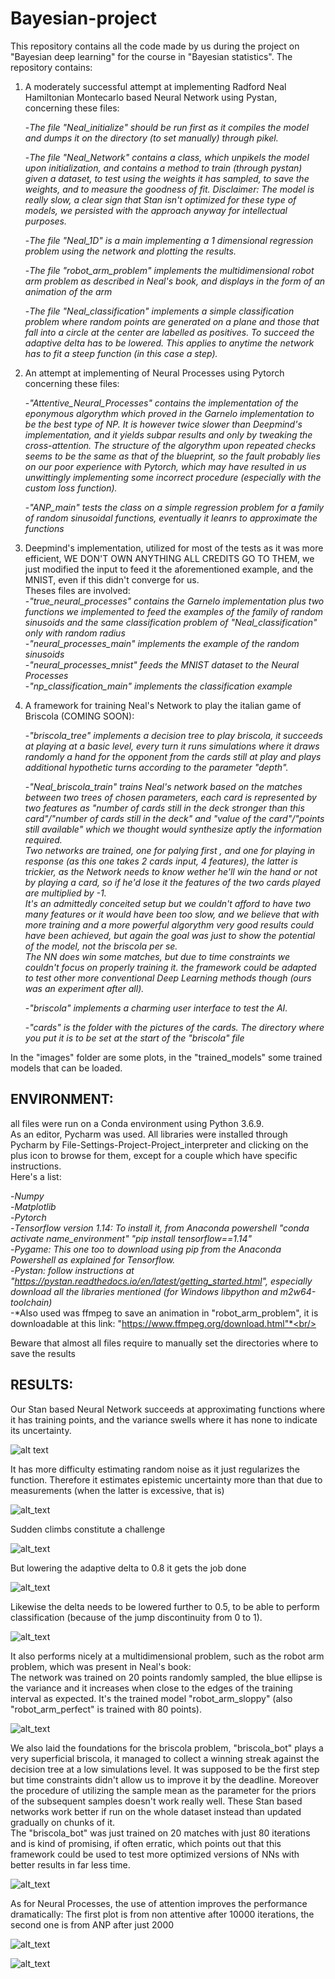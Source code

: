# Bayesian-project
This repository contains all the code made by us during the project on "Bayesian deep learning" for the course in "Bayesian statistics".
The repository contains:


1. A moderately successful attempt at implementing Radford Neal Hamiltonian Montecarlo based Neural Network using Pystan, concerning these files:  <br/> 

    -*The file "Neal_initialize" should be run first as it compiles the model and dumps it on the directory (to set manually)                      through pikel.*  <br/>

    -*The file "Neal_Network" contains a class, which unpikels the model upon initialization, and contains a method to train (through pystan) given a dataset, to test using the weights it has sampled, to save the weights, and to measure the goodness of fit. Disclaimer: The model is really slow, a clear sign that Stan isn't optimized for these type of models, we persisted with the approach anyway for intellectual purposes.* <br/>

    -*The file "Neal_1D" is a main implementing a 1 dimensional regression problem using the network and plotting the results.* <br/>

    -*The file "robot_arm_problem" implements the multidimensional robot arm problem as described in Neal's book, and displays in the form of an animation of the arm* <br/>
    
    -*The file "Neal_classification" implements a simple classification problem where random points are generated on a plane and those that fall into a circle at the center are labelled as positives. To succeed the adaptive delta has to be lowered. This applies to anytime the network has to fit a steep function (in this case a step).*<br/>


2. An attempt at implementing of Neural Processes using Pytorch concerning these files:

      -*"Attentive_Neural_Processes" contains the implementation of the eponymous algorythm which proved in the Garnelo implementation to be the best type of NP. It is however twice slower than Deepmind's implementation, and it yields subpar results and only by tweaking the cross-attention. The structure of the algorythm upon repeated checks seems to be the same as that of the blueprint, so the fault probably lies on our poor experience with Pytorch, which may have resulted in us unwittingly implementing some incorrect procedure (especially with the custom loss function).* <br/>

      -*"ANP_main" tests the class on a simple regression problem for a family of random sinusoidal functions, eventually it leanrs to approximate the functions* <br/>

3. Deepmind's implementation, utilized for most of the tests as it was more efficient, WE DON'T OWN ANYTHING ALL CREDITS GO TO THEM, we just modified the input to feed it the aforementioned example, and the MNIST, even if this didn't converge for us.<br/>
Theses files are involved:<br/>
      -*"true_neural_processes" contains the Garnelo implementation plus two functions we implemented to feed the examples of the family of random sinusoids and the same classification problem of "Neal_classification" only with random radius *<br/>
      -*"neural_processes_main" implements the example of the random sinusoids*<br/>
      -*"neural_processes_mnist" feeds the MNIST dataset to the Neural Processes*<br/>
      -*"np_classification_main" implements the classification example*<br/>
      

4. A framework for training Neal's Network to play the italian game of Briscola (COMING SOON): <br/>

      -*"briscola_tree" implements a decision tree to play briscola, it succeeds at playing at a basic level, every turn it runs simulations where it draws randomly a hand for the opponent from the cards still at play and plays additional hypothetic turns according to the parameter "depth".* <br/>

      -*"Neal_briscola_train" trains Neal's network based on the matches between two trees of chosen parameters, each card is represented by two features as "number of cards still in the deck stronger than this card"/"number of cards still in the deck" and "value of the card"/"points still available" which we thought would synthesize aptly the information required.<br/> 
      Two networks are trained, one for palying first , and one for playing in response (as this one takes 2 cards input, 4 features), the latter is trickier, as the Network needs to know wether he'll win the hand or not by playing a card, so if he'd lose it the features of the two cards played are multiplied by -1. <br/> 
      It's an admittedly conceited setup but we couldn't afford to have two many features or it would have been too slow, and we believe that with more training and a more powerful algorythm very good results could have been achieved, but again the goal was just to show the potential of the model, not the briscola per se.<br/>
      The NN does win some matches, but due to time constraints we couldn't focus on properly training it. the framework could be adapted to test other more conventional Deep Learning methods though (ours was an experiment after all).* <br/>

      -*"briscola" implements a charming user interface to test the AI.* <br/>

      -*"cards" is the folder with the pictures of the cards. The directory where you put it is to be set at the start of the "briscola" file* <br/>
      
In the "images" folder are some plots, in the "trained_models" some trained models that can be loaded.


ENVIRONMENT:<br/> 
---------------
all files were run on a Conda environment using Python 3.6.9.<br/> 
As an editor, Pycharm was used.
All libraries were installed through Pycharm by File-Settings-Project-Project_interpreter and clicking on the plus icon to browse for them, except for a couple which have specific instructions.<br/> 
Here's a list:<br/> 

-*Numpy*<br/> 
-*Matplotlib*<br/> 
-*Pytorch*<br/> 
-*Tensorflow version 1.14: To install it, from Anaconda powershell "conda activate name_environment"  "pip install tensorflow==1.14"*<br/> 
-*Pygame: This one too to download using pip from the Anaconda Powershell as explained for Tensorflow.*<br/> 
-*Pystan: follow instructions at "https://pystan.readthedocs.io/en/latest/getting_started.html", especially download all the libraries mentioned (for Windows libpython and m2w64-toolchain)*<br/> 
-*Also used was ffmpeg to save an animation in "robot_arm_problem", it is downloadable at this link: "https://www.ffmpeg.org/download.html"*<br/> 

Beware that almost all files require to manually set the directories where to save the results<br/> 


RESULTS:<br/>
-------------
Our Stan based Neural Network succeeds at approximating functions where it has training points, and the variance swells where it has none to indicate its uncertainty.

![alt text](https://github.com/CaloPando/Bayesian-project/blob/master/images/train_on_range2.png)

It has more difficulty estimating random noise as it just regularizes the function. Therefore it estimates epistemic uncertainty more than that due to measurements (when the latter is excessive, that is)

![alt_text](https://github.com/CaloPando/Bayesian-project/blob/master/images/regression_perturbed_high_noise.png)

Sudden climbs constitute a challenge

![alt_text](https://github.com/CaloPando/Bayesian-project/blob/master/images/delta_099.png)

But lowering the adaptive delta to 0.8 it gets the job done

![alt_text](https://github.com/CaloPando/Bayesian-project/blob/master/images/xcubo_delta08.png)

Likewise the delta needs to be lowered further to 0.5, to be able to perform classification (because of the jump discontinuity from 0 to 1).

![alt_text](https://github.com/CaloPando/Bayesian-project/blob/master/images/Neal_classification.png)

It also performs nicely at a multidimensional problem, such as the robot arm problem, which was present in Neal's book:<br/>
The network was trained on 20 points randomly sampled, the blue ellipse is the variance and it increases when close to the edges of the training interval as expected. It's the trained model "robot_arm_sloppy" (also "robot_arm_perfect" is trained with 80 points). 

![alt_text](https://github.com/CaloPando/Bayesian-project/blob/master/images/frame_robot_arm.PNG)



We also laid the foundations for the briscola problem, "briscola_bot" plays a very superficial briscola, it managed to collect a winning streak against the decision tree at a low simulations level. It was supposed to be the first step but time constraints didn't allow us to improve it by the deadline. Moreover the procedure of utilizing the sample mean as the parameter for the priors of the subsequent samples doesn't work really well. These Stan based networks work better if run on the whole dataset instead than updated gradually on chunks of it.<br/>
The "briscola_bot" was just trained on 20 matches with just 80 iterations and is kind of promising, if often erratic, which points out that this framework could be used to test more optimized versions of NNs with better results in far less time.

![alt_text](https://github.com/CaloPando/Bayesian-project/blob/master/images/https://github.com/CaloPando/Bayesian-project/blob/master/images/briscola_UI.PNG)

As for Neural Processes, the use of attention improves the performance dramatically: The first plot is from non attentive after 10000 iterations, the second one is from ANP after just 2000

![alt_text](https://github.com/CaloPando/Bayesian-project/blob/master/images/NP_nonattentive_10000.png)

![alt_text](https://github.com/CaloPando/Bayesian-project/blob/master/images/ANP_2000.png)





